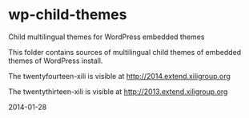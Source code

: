 wp-child-themes
===============

Child multilingual themes for WordPress embedded themes


This folder contains sources of multilingual child themes of embedded themes of WordPress install.

The twentyfourteen-xili is visible at http://2014.extend.xiligroup.org

The twentythirteen-xili is visible at http://2013.extend.xiligroup.org

2014-01-28
